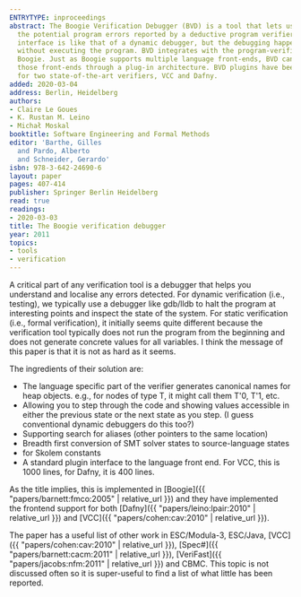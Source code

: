 ```yaml
---
ENTRYTYPE: inproceedings
abstract: The Boogie Verification Debugger (BVD) is a tool that lets users explore
  the potential program errors reported by a deductive program verifier. The user
  interface is like that of a dynamic debugger, but the debugging happens statically
  without executing the program. BVD integrates with the program-verification engine
  Boogie. Just as Boogie supports multiple language front-ends, BVD can work with
  those front-ends through a plug-in architecture. BVD plugins have been implemented
  for two state-of-the-art verifiers, VCC and Dafny.
added: 2020-03-04
address: Berlin, Heidelberg
authors:
- Claire Le Goues
- K. Rustan M. Leino
- Michał Moskal
booktitle: Software Engineering and Formal Methods
editor: 'Barthe, Gilles
  and Pardo, Alberto
  and Schneider, Gerardo'
isbn: 978-3-642-24690-6
layout: paper
pages: 407-414
publisher: Springer Berlin Heidelberg
read: true
readings:
- 2020-03-03
title: The Boogie verification debugger
year: 2011
topics:
- tools
- verification
---
```


A critical part of any verification tool is a debugger that helps you understand and localise any errors detected.
For dynamic verification (i.e., testing), we typically use a debugger like gdb/lldb to halt the program at interesting points and inspect the state of the system.
For static verification (i.e., formal verification), it initially seems quite different because the verification tool typically does not run the program from the beginning and does not generate concrete values for all variables.
I think the message of this paper is that it is not as hard as it seems.

The ingredients of their solution are:
- The language specific part of the verifier generates canonical names for heap objects. e.g., for nodes of type T, it might call them T'0, T'1, etc.
- Allowing you to step through the code and showing values accessible in either the previous state or the next state as you step.  (I guess conventional dynamic debuggers do this too?)
- Supporting search for aliases (other pointers to the same location)
- Breadth first conversion of SMT solver states to source-language states
- <something> for Skolem constants
- A standard plugin interface to the language front end.  For VCC, this is 1000 lines, for Dafny, it is 400 lines.

As the title implies, this is implemented in
[Boogie]({{ "papers/barnett:fmco:2005" | relative_url }})
and they have implemented the frontend support for both
[Dafny]({{ "papers/leino:lpair:2010" | relative_url }})
and
[VCC]({{ "papers/cohen:cav:2010" | relative_url }}).

The paper has a useful list of other work in
ESC/Modula-3,
ESC/Java,
[VCC]({{ "papers/cohen:cav:2010" | relative_url }}),
[Spec#]({{ "papers/barnett:cacm:2011" | relative_url }}),
[VeriFast]({{ "papers/jacobs:nfm:2011" | relative_url }})
and
CBMC.
This topic is not discussed often so it is super-useful to find a list of what little has been reported.

